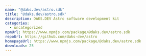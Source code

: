 ```yaml
---
name: "@daks.dev/astro.sdk"
title: "@daks.dev/astro.sdk"
description: DAKS.DEV Astro software development kit
categories:
  - uncategorized
npmUrl: https://www.npmjs.com/package/@daks.dev/astro.sdk
repoUrl: https://github.com/daks-dev/astro
homepageUrl: https://www.npmjs.com/package/@daks.dev/astro.sdk
downloads: 25
---
```

